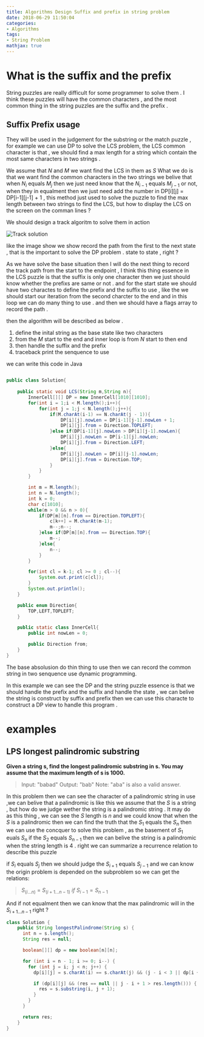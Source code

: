 ```yaml
---
title: Algorithms Design Suffix and prefix in string problem
date: 2018-06-29 11:50:04
categories:
- Algorithms
tags:
- String Problem
mathjax: true
---
```


# What is the suffix and the prefix 

String puzzles are really difficult for some programmer to solve them . I think these puzzles will have the common characters , and the most common thing in the string puzzles are the suffix and the prefix .

<!--more-->

## Suffix Prefix usage 

They will be used in the judgement for the substring or the match puzzle , for example we can use DP to solve the LCS problem, the LCS common character is that , we should find a max length for a string which contain the most same characters in two strings .

We assume that $N$ and $M$ we want find the LCS in them as $S$ 
What we do is that we want find the common characters in the two strings we belive that when $N_i$ equals $M_j$ then we just need know that the $N_{i-1}$ equals $M_{j-1}$ or not, when they in equalment then we just need add the number in DP[i][j] = DP[i-1][j-1] + 1 , this method just used to solve the puzzle to find the max length between two strings to find the LCS, but how to display the LCS on the screen on the comman lines ? 

We should design a track algoritm to solve them in action 

![Track solution](http://ww1.sinaimg.cn/large/0079qc5pgy1fsrx95fxzvj30ae0aotad.jpg)

like the image show we show record the path from the first to the next state , that is the important to solve the DP problem . state to state , right ?

As we have solve the base situation then I will do the next thing to record the track path from the start to the endpoint , I think this thing essence in the LCS puzzle is that the suffix is only one character then we just should know whether the prefixs are same or not . and for the start state we should have two charactes to define the prefix and the suffix to use , like the we should start our iteration from the second charcter to the end and in this loop we can do many thing to use . and then we should have a flags array to record the path .


then the algorithm will be described as below .

1. define the inital string as the base state like two characters 
2. from the $M$ start to the end and inner loop is from $N$ start to then end 
3. then handle the suffix and the prefix 
4. traceback print the senquence to use 

we can write this code in Java

```java

public class Solution{
    
    public static void LCS(String m,String n){
        InnerCell[][] DP = new InnerCell[1010][1010];
        for(int i = 1;i < M.length();i++){
            for(int j = 1;j < N.length();j++){
                if(M.charAt(i-1) == N.charAt(j - 1)){
                    DP[i][j].nowLen = DP[i-1][j-1].nowLen + 1;
                    DP[i][j].from = Direction.TOPLEFT;
                }else if(DP[i-1][j].nowLen > DP[i][j-1].nowLen){
                    DP[i][j].nowLen = DP[i-1][j].nowLen;
                    DP[i][j].from = Direction.LEFT;
                }else{
                    DP[i][j].nowLen = DP[i][j-1].nowLen;
                    DP[i][j].from = Direction.TOP;
                }
            }
        }

        int m = M.length();
        int n = N.length();
        int k = 0;
        char c[1010];
        while(m > 0 && n > 0){
            if(DP[m][n].from == Direction.TOPLEFT){
                c[k++] = M.charAt(m-1);
                m--;n--;
            }else if(DP[m][n].from == Direction.TOP){
                m--;
            }else{
                n--;
            }
        }

        for(int cl = k-1; cl >= 0 ; cl--){
            System.out.print(c[cl]);
        }
        System.out.println();
    }

    public enum Direction{
        TOP,LEFT,TOPLEFT;
    }

    public static class InnerCell{
        public int nowLen = 0;

        public Direction from;
    }
}
```

The base absolusion do thin thing to use then we can record the common string in two senquence use dynamic programming.

In this example we can see the DP and the string puzzle essence is that we should handle the prefix and the suffix and handle the state , we can belive the string is construct by suffix and prefix then we can use this characte to construct a DP view to handle this program .

# examples 

## LPS longest palindromic substring

**Given a string s, find the longest palindromic substring in s. You may assume that the maximum length of s is 1000.**

> Input: "babad"
> Output: "bab"
> Note: "aba" is also a valid answer.

In this problem then we can see the character of a palindromic string in use ,we can belive that a palindromic is like this we assume that the $S$ is a string , but how do we judge wether the string is a palindromic string . It may do as this thing , we can see the $S$ length is $n$  and we could know that when the $S$ is a palindromic then we can find the truth that the $S_1$ equals the $S_n$ then we can use the concquer to solve this problem , as the basement of $S_1$ euals $S_n$  if the $S_2$ equals $S_{n-1}$ then we can belive the string is a palindromic when the string length is 4 . right  we can summarize  a recurrence relation to describe this puzzle 

if $S_i$ equals $S_j$ then we should judge the $S_{i+1}$ equals $S_{j-1}$ and we can know the origin problem is depended on the subproblem so we can get the relations:

> $S_{(i...n)}$ = $S_{(i+1...n-1)}$ $if$ $S_{i-1} = S_{n-1}$ 

And if not equalment then we can know that the max palindromic will in the $S_{i+1 ... n-1}$ right ?

```java
class Solution {
    public String longestPalindrome(String s) {
      int n = s.length();
      String res = null;

      boolean[][] dp = new boolean[n][n];

      for (int i = n - 1; i >= 0; i--) {
        for (int j = i; j < n; j++) {
          dp[i][j] = s.charAt(i) == s.charAt(j) && (j - i < 3 || dp[i + 1][j - 1]);

          if (dp[i][j] && (res == null || j - i + 1 > res.length())) {
            res = s.substring(i, j + 1);
          }
        }
      }

      return res;
    }
}
```